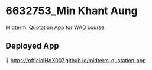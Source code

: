 # 6632753_Min Khant Aung

Midterm: Quotation App for WAD course.

## Deployed App
🔗 https://officialHAX007.github.io/midterm-quotation-app
